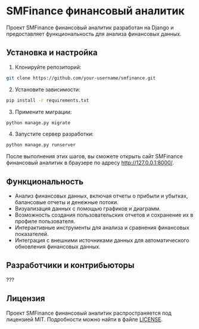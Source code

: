 # SMFinance финансовый аналитик

Проект SMFinance финансовый аналитик разработан на Django и предоставляет функциональность для анализа финансовых данных.

## Установка и настройка

1. Клонируйте репозиторий:

```bash
git clone https://github.com/your-username/smfinance.git
```

2. Установите зависимости:

```bash
pip install -r requirements.txt
```

3. Примените миграции:

```bash
python manage.py migrate
```

4. Запустите сервер разработки:

```bash
python manage.py runserver
```

После выполнения этих шагов, вы сможете открыть сайт SMFinance финансовый аналитик в браузере по адресу http://127.0.0.1:8000/.

## Функциональность

- Анализ финансовых данных, включая отчеты о прибыли и убытках, балансовые отчеты и денежные потоки.
- Визуализация данных с помощью графиков и диаграмм.
- Возможность создания пользовательских отчетов и сохранение их в профиле пользователя.
- Интерактивные инструменты для анализа и сравнения финансовых показателей.
- Интеграция с внешними источниками данных для автоматического обновления финансовых данных.

## Разработчики и контрибьюторы

???

## Лицензия

Проект SMFinance финансовый аналитик распространяется под лицензией MIT. Подробности можно найти в файле [LICENSE](LICENSE).

